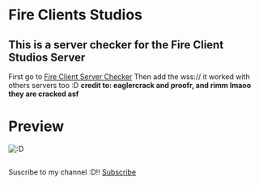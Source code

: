 # Fire Clients Studios
## This is a server checker for the Fire Client Studios **Server**
First go to [Fire Client Server Checker](https://ismaeldevyt.github.io/fireclientstudios/index.html)
Then add the wss:// it worked with others servers too :D
**credit to: eaglercrack and proofr, and rimm lmaoo they are cracked asf**
# Preview
![:D](https://media.discordapp.net/attachments/1206325354357334048/1206804702939979846/new.png?ex=65dd5776&is=65cae276&hm=f60a0427424f9c982b5d9f3fc805944543b60dfb5c7cb39beb6254e500742186&format=webp&quality=lossless&width=897&height=403)
##
Suscribe to my channel :D!! [Subscribe](https://www.youtube.com/@ismaeltechI?sub_confirmation=1)

